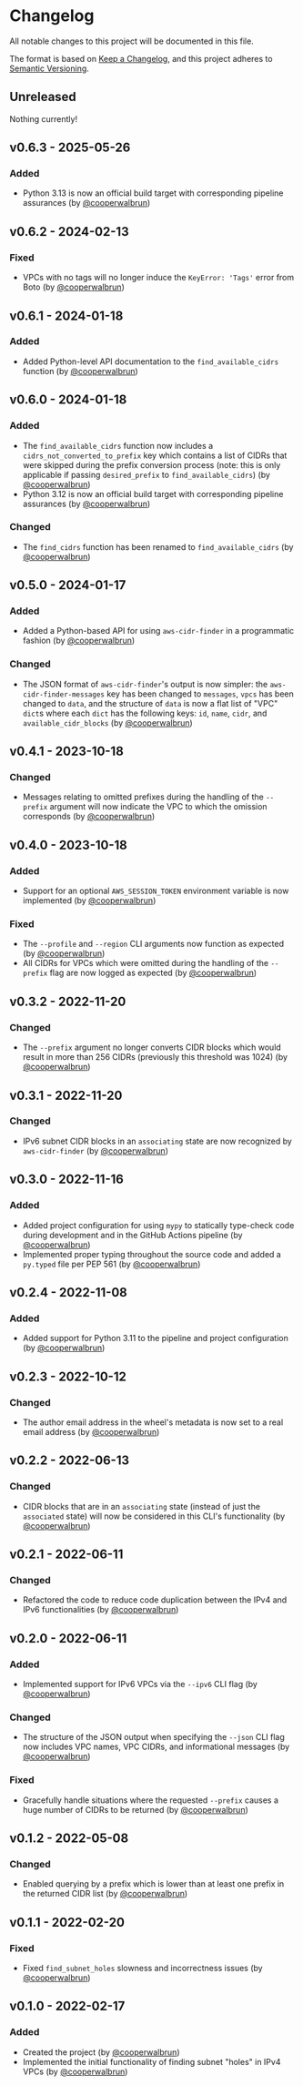 # Changelog

All notable changes to this project will be documented in this file.

The format is based on [Keep a Changelog](https://keepachangelog.com/en/1.1.0/),
and this project adheres to [Semantic Versioning](https://semver.org/spec/v2.0.0.html).

## Unreleased

Nothing currently!

## v0.6.3 - 2025-05-26

### Added

* Python 3.13 is now an official build target with corresponding pipeline assurances (by
  [@cooperwalbrun](https://github.com/cooperwalbrun))

## v0.6.2 - 2024-02-13

### Fixed

* VPCs with no tags will no longer induce the `KeyError: 'Tags'` error from Boto (by
  [@cooperwalbrun](https://github.com/cooperwalbrun))

## v0.6.1 - 2024-01-18

### Added

* Added Python-level API documentation to the `find_available_cidrs` function (by
  [@cooperwalbrun](https://github.com/cooperwalbrun))

## v0.6.0 - 2024-01-18

### Added

* The `find_available_cidrs` function now includes a `cidrs_not_converted_to_prefix` key which
  contains a list of CIDRs that were skipped during the prefix conversion process (note: this is
  only applicable if passing `desired_prefix` to `find_available_cidrs`) (by
  [@cooperwalbrun](https://github.com/cooperwalbrun))
* Python 3.12 is now an official build target with corresponding pipeline assurances (by
  [@cooperwalbrun](https://github.com/cooperwalbrun))

### Changed

* The `find_cidrs` function has been renamed to `find_available_cidrs` (by
  [@cooperwalbrun](https://github.com/cooperwalbrun))

## v0.5.0 - 2024-01-17

### Added

* Added a Python-based API for using `aws-cidr-finder` in a programmatic fashion (by
  [@cooperwalbrun](https://github.com/cooperwalbrun))

### Changed

* The JSON format of `aws-cidr-finder`'s output is now simpler: the `aws-cidr-finder-messages` key
  has been changed to `messages`, `vpcs` has been changed to `data`, and the structure of `data` is
  now a flat list of "VPC" `dict`s where each `dict` has the following keys: `id`, `name`, `cidr`,
  and `available_cidr_blocks` (by [@cooperwalbrun](https://github.com/cooperwalbrun))

## v0.4.1 - 2023-10-18

### Changed

* Messages relating to omitted prefixes during the handling of the `--prefix` argument will now
  indicate the VPC to which the omission corresponds (by
  [@cooperwalbrun](https://github.com/cooperwalbrun))

## v0.4.0 - 2023-10-18

### Added

* Support for an optional `AWS_SESSION_TOKEN` environment variable is now implemented (by
  [@cooperwalbrun](https://github.com/cooperwalbrun))

### Fixed

* The `--profile` and `--region` CLI arguments now function as expected (by
  [@cooperwalbrun](https://github.com/cooperwalbrun))
* All CIDRs for VPCs which were omitted during the handling of the `--prefix` flag are now logged
  as expected (by [@cooperwalbrun](https://github.com/cooperwalbrun))

## v0.3.2 - 2022-11-20

### Changed

* The `--prefix` argument no longer converts CIDR blocks which would result in more than 256 CIDRs
  (previously this threshold was 1024) (by [@cooperwalbrun](https://github.com/cooperwalbrun))

## v0.3.1 - 2022-11-20

### Changed

* IPv6 subnet CIDR blocks in an `associating` state are now recognized by `aws-cidr-finder` (by
  [@cooperwalbrun](https://github.com/cooperwalbrun))

## v0.3.0 - 2022-11-16

### Added

* Added project configuration for using `mypy` to statically type-check code during development and
  in the GitHub Actions pipeline (by [@cooperwalbrun](https://github.com/cooperwalbrun))
* Implemented proper typing throughout the source code and added a `py.typed` file per PEP 561 (by
  [@cooperwalbrun](https://github.com/cooperwalbrun))

## v0.2.4 - 2022-11-08

### Added

* Added support for Python 3.11 to the pipeline and project configuration (by
  [@cooperwalbrun](https://github.com/cooperwalbrun))

## v0.2.3 - 2022-10-12

### Changed

* The author email address in the wheel's metadata is now set to a real email address (by
  [@cooperwalbrun](https://github.com/cooperwalbrun))

## v0.2.2 - 2022-06-13

### Changed

* CIDR blocks that are in an `associating` state (instead of just the `associated` state) will now
  be considered in this CLI's functionality (by [@cooperwalbrun](https://github.com/cooperwalbrun))

## v0.2.1 - 2022-06-11

### Changed

* Refactored the code to reduce code duplication between the IPv4 and IPv6 functionalities (by
  [@cooperwalbrun](https://github.com/cooperwalbrun))

## v0.2.0 - 2022-06-11

### Added

* Implemented support for IPv6 VPCs via the `--ipv6` CLI flag (by
  [@cooperwalbrun](https://github.com/cooperwalbrun))

### Changed

* The structure of the JSON output when specifying the `--json` CLI flag now includes VPC names, VPC
  CIDRs, and informational messages (by [@cooperwalbrun](https://github.com/cooperwalbrun))

### Fixed

* Gracefully handle situations where the requested `--prefix` causes a huge number of CIDRs to be
  returned (by [@cooperwalbrun](https://github.com/cooperwalbrun))

## v0.1.2 - 2022-05-08

### Changed

* Enabled querying by a prefix which is lower than at least one prefix in the returned CIDR list (by
  [@cooperwalbrun](https://github.com/cooperwalbrun))

## v0.1.1 - 2022-02-20

### Fixed

* Fixed `find_subnet_holes` slowness and incorrectness issues (by
  [@cooperwalbrun](https://github.com/cooperwalbrun))

## v0.1.0 - 2022-02-17

### Added

* Created the project (by [@cooperwalbrun](https://github.com/cooperwalbrun))
* Implemented the initial functionality of finding subnet "holes" in IPv4 VPCs (by
  [@cooperwalbrun](https://github.com/cooperwalbrun))
